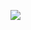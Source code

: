 ![](https://skillicons.dev/icons?i=androidstudio,apple,c,cs,dart,docker,dotnet,eclipse,firebase,flutter,gcp,idea,java,js,linux,mysql,nodejs,npm,postgres,ts,ubuntu,unity,visualstudio,vscode,windows)
